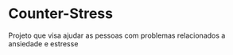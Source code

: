 # Counter-Stress
Projeto que visa ajudar as pessoas com problemas relacionados a ansiedade e estresse
